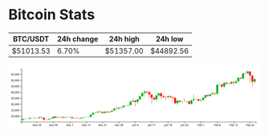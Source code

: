 # Bitcoin Stats

BTC/USDT|24h change|24h high|24h low|
|---|---|---|---|
|$51013.53|6.70%|$51357.00|$44892.56|

<img src="./chart.svg">
